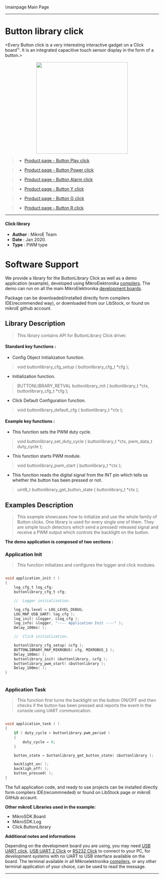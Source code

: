 \mainpage Main Page
 
---
# Button library click

<Every Button click is a very interesting interactive gadget on a Click board™. It is an integrated capacitive touch sensor display in the form of a button.>

<p align="center">
  <img src="https://download.mikroe.com/images/click_for_ide/grupe/button-click-group.png" height=300px>
</p>

> * [Product page - Button Play click](<https://www.mikroe.com/button-play-click>)

> * [Product page - Button Power click](<https://www.mikroe.com/button-power-click>)

> * [Product page - Button Alarm click](<https://www.mikroe.com/button-alarm-click>)

> * [Product page - Button Y click](<https://www.mikroe.com/button-y-click>)

> * [Product page - Button G click](<https://www.mikroe.com/button-g-click>)

> * [Product page - Button R click](<https://www.mikroe.com/button-r-click>)
---

#### Click library 

- **Author**        : MikroE Team
- **Date**          : Jan 2020.
- **Type**          : PWM type

# Software Support

We provide a library for the ButtonLibrary Click 
as well as a demo application (example), developed using MikroElektronika 
[compilers](http://shop.mikroe.com/compilers). 
The demo can run on all the main MikroElektronika [development boards](http://shop.mikroe.com/development-boards).

Package can be downloaded/installed directly form compilers IDE(recommended way), or downloaded from our LibStock, or found on mikroE github account. 

## Library Description

> This library contains API for ButtonLibrary Click driver.

#### Standard key functions :

- Config Object Initialization function.
> void buttonlibrary_cfg_setup ( buttonlibrary_cfg_t *cfg ); 
 
- Initialization function.
> BUTTONLIBRARY_RETVAL buttonlibrary_init ( buttonlibrary_t *ctx, buttonlibrary_cfg_t *cfg );

- Click Default Configuration function.
> void buttonlibrary_default_cfg ( buttonlibrary_t *ctx );


#### Example key functions :

- This function sets the PWM duty cycle.
> void buttonlibrary_set_duty_cycle ( buttonlibrary_t *ctx, pwm_data_t duty_cycle );
 
- This function starts PWM module.
> void buttonlibrary_pwm_start ( buttonlibrary_t *ctx );

- This function reads the digital signal from the INT pin which tells us whether
  the button has been pressed or not.
> uint8_t buttonlibrary_get_button_state ( buttonlibrary_t *ctx );

## Examples Description

> This example showcases how to initialize and use the whole family of Button clicks. One library
  is used for every single one of them. They are simple touch detectors which send a pressed/
  released signal and receive a PWM output which controls the backlight on the button.

**The demo application is composed of two sections :**

### Application Init 

> This function initializes and configures the logger and click modules. 

```c

void application_init ( )
{
    log_cfg_t log_cfg;
    buttonlibrary_cfg_t cfg;

    //  Logger initialization.

    log_cfg.level = LOG_LEVEL_DEBUG;
    LOG_MAP_USB_UART( log_cfg );
    log_init( &logger, &log_cfg );
    log_info( &logger, "---- Application Init ----" );
    Delay_100ms( );

    //  Click initialization.

    buttonlibrary_cfg_setup( &cfg );
    BUTTONLIBRARY_MAP_MIKROBUS( cfg, MIKROBUS_1 );
    Delay_100ms( );
    buttonlibrary_init( &buttonlibrary, &cfg );
    buttonlibrary_pwm_start( &buttonlibrary );
    Delay_100ms( );
}
  
```

### Application Task

> This function first turns the backlight on the button ON/OFF and then checks if the button
  has been pressed and reports the event in the console using UART communication.

```c

void application_task ( )
{    
    if ( duty_cycle > buttonlibrary.pwm_period )
    {
        duty_cycle = 0;
    }

    button_state = buttonlibrary_get_button_state( &buttonlibrary );

    backlight_on( );
    backligh_off( );
    button_pressed( );
} 

```

The full application code, and ready to use projects can be  installed directly form compilers IDE(recommneded) or found on LibStock page or mikroE GitHub accaunt.

**Other mikroE Libraries used in the example:** 

- MikroSDK.Board
- MikroSDK.Log
- Click.ButtonLibrary

**Additional notes and informations**

Depending on the development board you are using, you may need 
[USB UART click](http://shop.mikroe.com/usb-uart-click), 
[USB UART 2 Click](http://shop.mikroe.com/usb-uart-2-click) or 
[RS232 Click](http://shop.mikroe.com/rs232-click) to connect to your PC, for 
development systems with no UART to USB interface available on the board. The 
terminal available in all Mikroelektronika 
[compilers](http://shop.mikroe.com/compilers), or any other terminal application 
of your choice, can be used to read the message.

---
